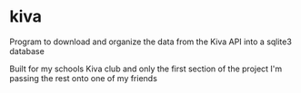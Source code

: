 # kiva
Program to download and organize the data from the Kiva API into a sqlite3 database

Built for my schools Kiva club and only the first section of the project I'm passing the rest onto one of my friends
